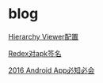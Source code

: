 # blog

[Hierarchy Viewer配置](https://github.com/lihenair/blog/blob/master/Hierarchy%20Viewer%E9%85%8D%E7%BD%AE.md)

[Redex对apk签名](https://github.com/lihenair/blog/blob/master/Redex%E5%AF%B9apk%E7%AD%BE%E5%90%8D.md)

[2016 Android App必知必会](https://github.com/lihenair/blog/blob/master/2016%20android%20must%20know.md)
